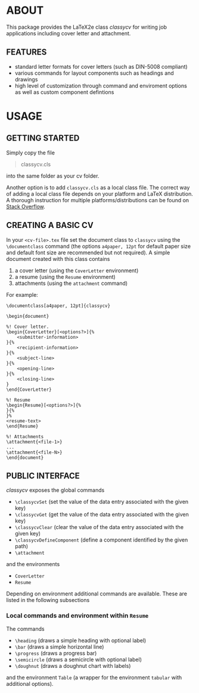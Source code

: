 # ABOUT
 
This package provides the LaTeX2e class *classycv* for writing job applications including cover letter and attachment.

## FEATURES

* standard letter formats for cover letters (such as DIN-5008 compliant)
* various commands for layout components such as headings and drawings
* high level of customization through command and enviroment options as well as custom component defintions

# USAGE

## GETTING STARTED

Simply copy the file 

> classycv.cls

into the same folder as your cv folder. 

Another option is to add `classycv.cls` as a local class file. The correct way of adding a local class file depends on your platform and LaTeX distribution. A thorough instruction for multiple platforms/distributions can be found on [Stack Overflow](http://tex.stackexchange.com/questions/1137/where-do-i-place-my-own-sty-or-cls-files-to-make-them-available-to-all-my-te).

## CREATING A BASIC CV

In your `<cv-file>.tex` file set the document class to `classycv` using the `\documentclass` command (the options `a4paper, 12pt` for default paper size and default font size are recommended but not required). A simple document created with this class contains

1. a cover letter (using the `CoverLetter` environment)
2. a resume (using the `Resume` environment)
3. attachments (using the `attachment` command)

For example:

```
\documentclass[a4paper, 12pt]{classycv}

\begin{document}

%! Cover letter.
\begin{CoverLetter}[<options?>]{%
	<submitter-information>
}{%
	<recipient-information>
}{%
	<subject-line>
}{%
	<opening-line>
}{%
	<closing-line>
}
\end{CoverLetter}

%! Resume
\begin{Resume}[<options?>]{%
}{%
}%
<resume-text>
\end{Resume}

%! Attachments
\attachment{<file-1>}
...
\attachment{<file-N>}
\end{document}
```

## PUBLIC INTERFACE

*classycv* exposes the global commands

* `\classycvSet` (set the value of the data entry associated with the given key)
* `\classycvGet` (get the value of the data entry associated with the given key)
* `\classycvClear` (clear the value of the data entry associated with the given key)
* `\classycvDefineComponent` (define a component identified by the given path)
* `\attachment`

and the environments

* `CoverLetter`
* `Resume`

Depending on environment additional commands are available. These are listed in the following subsections

### Local commands and environment within `Resume`

The commands 

* `\heading` (draws a simple heading with optional label)
* `\bar` (draws a simple horizontal line)
* `\progress` (draws a progress bar)
* `\semicircle` (draws a semicircle with optional label)	
* `\doughnut` (draws a doughnut chart with labels)

and the environment `Table` (a wrapper for the environment `tabular` with additional options).